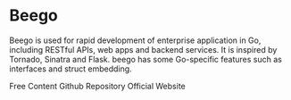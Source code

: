 # Beego

Beego is used for rapid development of enterprise application in Go, including RESTful APIs, web apps and backend services. It is inspired by Tornado, Sinatra and Flask. beego has some Go-specific features such as interfaces and struct embedding.

<ResourceGroupTitle>Free Content</ResourceGroupTitle>
<BadgeLink colorScheme='yellow' badgeText='Read' href='https://github.com/beego/beego'>Github Repository</BadgeLink>
<BadgeLink colorScheme='yellow' badgeText='Read' href='https://beego.vip/quickstart'>Official Website</BadgeLink>
